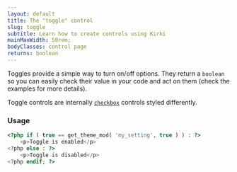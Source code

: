 ```yaml
---
layout: default
title: The "toggle" control
slug: toggle
subtitle: Learn how to create controls using Kirki
mainMaxWidth: 50rem;
bodyClasses: control page
returns: boolean
---
```


Toggles provide a simple way to turn on/off options. They return a `boolean` so you can easily check their value in your code and act on them (check the examples for more details).

Toggle controls are internally [`checkbox`](checkbox) controls styled differently.

### Usage

```php
<?php if ( true == get_theme_mod( 'my_setting', true ) ) : ?>
	<p>Toggle is enabled</p>
<?php else : ?>
	<p>Toggle is disabled</p>
<?php endif; ?>
```
